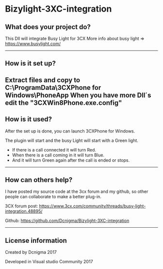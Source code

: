 # Bizylight-3XC-integration

What does your project do?
---------------------------------------------------------------------
This Dll will integrate Busy Light for 3CX
More info about busy light =>  https://www.busylight.com/

---------------------------------------------------------------------
How is it set up?
---------------------------------------------------------------------

Extract files and copy to C:\ProgramData\3CXPhone for Windows\PhoneApp
When you have more Dll´s edit the "3CXWin8Phone.exe.config"
---------------------------------------------------------------------
How is it used?
---------------------------------------------------------------------

After the set up is done, you can launch 3CXPhone for Windows.

The plugin will start and the busy Light will start with a Green light.

- If there is a call connected it will turn Red.
- When there is a call coming in it will turn Blue.
- And it will turn Green again after the call is ended or stops.

---------------------------------------------------------------------
How can others help?
---------------------------------------------------------------------
I have posted my source code at the 3cx forum and my github,
so other people can collaborate to make a better plug-in.

3CX forum post: https://www.3cx.com/community/threads/busy-light-integration.48895/

Github: https://github.com/Dcnigma/Bizylight-3XC-integration

---------------------------------------------------------------------
License information
---------------------------------------------------------------------
Created by Dcnigma 2017

Developed in Visual studio Community 2017






